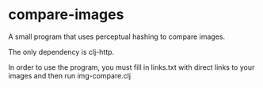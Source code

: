 # compare-images
A small program that uses perceptual hashing to compare images.

The only dependency is clj-http.

In order to use the program, you must fill in links.txt with direct links to your images and then run img-compare.clj
